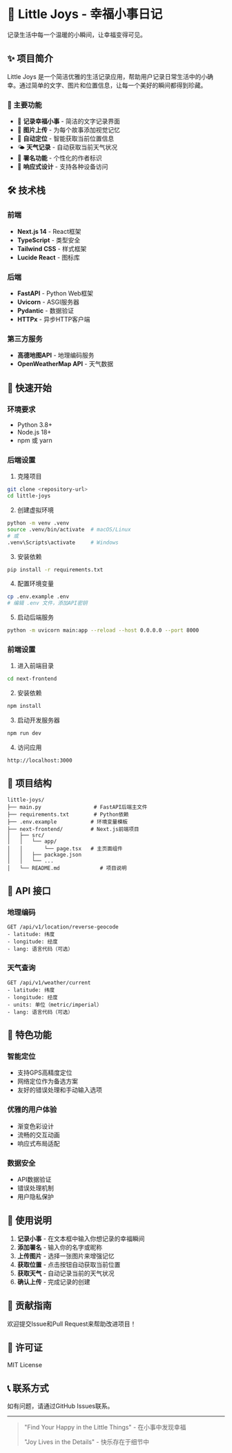 # 🌸 Little Joys - 幸福小事日记

记录生活中每一个温暖的小瞬间，让幸福变得可见。

## ✨ 项目简介

Little Joys 是一个简洁优雅的生活记录应用，帮助用户记录日常生活中的小确幸。通过简单的文字、图片和位置信息，让每一个美好的瞬间都得到珍藏。

### 🎯 主要功能

- 📝 **记录幸福小事** - 简洁的文字记录界面
- 📸 **图片上传** - 为每个故事添加视觉记忆
- 📍 **自动定位** - 智能获取当前位置信息
- 🌤️ **天气记录** - 自动获取当前天气状况
- 👤 **署名功能** - 个性化的作者标识
- 📱 **响应式设计** - 支持各种设备访问

## 🛠️ 技术栈

### 前端
- **Next.js 14** - React框架
- **TypeScript** - 类型安全
- **Tailwind CSS** - 样式框架
- **Lucide React** - 图标库

### 后端
- **FastAPI** - Python Web框架
- **Uvicorn** - ASGI服务器
- **Pydantic** - 数据验证
- **HTTPx** - 异步HTTP客户端

### 第三方服务
- **高德地图API** - 地理编码服务
- **OpenWeatherMap API** - 天气数据

## 🚀 快速开始

### 环境要求
- Python 3.8+
- Node.js 18+
- npm 或 yarn

### 后端设置

1. 克隆项目
```bash
git clone <repository-url>
cd little-joys
```

2. 创建虚拟环境
```bash
python -m venv .venv
source .venv/bin/activate  # macOS/Linux
# 或
.venv\Scripts\activate     # Windows
```

3. 安装依赖
```bash
pip install -r requirements.txt
```

4. 配置环境变量
```bash
cp .env.example .env
# 编辑 .env 文件，添加API密钥
```

5. 启动后端服务
```bash
python -m uvicorn main:app --reload --host 0.0.0.0 --port 8000
```

### 前端设置

1. 进入前端目录
```bash
cd next-frontend
```

2. 安装依赖
```bash
npm install
```

3. 启动开发服务器
```bash
npm run dev
```

4. 访问应用
```
http://localhost:3000
```

## 📁 项目结构

```
little-joys/
├── main.py                 # FastAPI后端主文件
├── requirements.txt        # Python依赖
├── .env.example           # 环境变量模板
├── next-frontend/         # Next.js前端项目
│   ├── src/
│   │   └── app/
│   │       └── page.tsx   # 主页面组件
│   │   ├── package.json
│   │   └── ...
│   └── README.md             # 项目说明
```

## 🔧 API 接口

### 地理编码
```
GET /api/v1/location/reverse-geocode
- latitude: 纬度
- longitude: 经度  
- lang: 语言代码（可选）
```

### 天气查询
```
GET /api/v1/weather/current
- latitude: 纬度
- longitude: 经度
- units: 单位（metric/imperial）
- lang: 语言代码（可选）
```

## 🌟 特色功能

### 智能定位
- 支持GPS高精度定位
- 网络定位作为备选方案
- 友好的错误处理和手动输入选项

### 优雅的用户体验
- 渐变色彩设计
- 流畅的交互动画
- 响应式布局适配

### 数据安全
- API数据验证
- 错误处理机制
- 用户隐私保护

## 📝 使用说明

1. **记录小事** - 在文本框中输入你想记录的幸福瞬间
2. **添加署名** - 输入你的名字或昵称
3. **上传图片** - 选择一张图片来增强记忆
4. **获取位置** - 点击按钮自动获取当前位置
5. **获取天气** - 自动记录当前的天气状况
6. **确认上传** - 完成记录的创建

## 🤝 贡献指南

欢迎提交Issue和Pull Request来帮助改进项目！

## 📄 许可证

MIT License

## 📞 联系方式

如有问题，请通过GitHub Issues联系。

---

> "Find Your Happy in the Little Things" - 在小事中发现幸福
> 
> "Joy Lives in the Details" - 快乐存在于细节中 